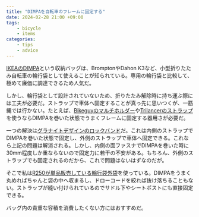 ```yaml
---
title: "DIMPAを自転車のフレームに固定する"
date: 2024-02-28 21:00 +09:00
tags: 
    - bicycle
    - items
categories:
    - tips
    - advice
---
```


[IKEAのDIMPA](https://www.ikea.com/jp/ja/p/dimpa-storage-bag-transparent-90187753/)という収納バッグは、BromptonやDahon K3など、小型折りたたみ自転車の輪行袋として使えることが知られている。専用の輪行袋と比較して、極めて廉価に調達できるため人気だ。

しかし、輪行袋として設計されていないため、折りたたみ解除時に持ち運ぶ際には工夫が必要だ。ストラップで車体へ固定することが真っ先に思いつくが、一筋縄では行かない。たとえば、[Bikeguyのマルチホルダー](http://www.unico-jp.com/new_item/7261/)や[Trilancerのストラップ](https://www.amazon.co.jp/dp/B09T5YDMTR/)を使うならDIMPAを巻いた状態でうまくフレームに固定する器用さが必要だ。

一つの解決は[グラナイトデザインのロックバンド](https://www.alternative-bikes.com/item/item.php?page_no=&goods_code=A040)だ。これは内側のストラップでDIMPAを巻いた状態で固定し、外側のストラップで車体へ固定できる。これなら上記の問題は解消される。しかし、内側の面ファスナでDIMPAを巻いた時に30mm程度しか重ならないので固定力に若干の不安がある。もちろん、外側のストラップでも固定されるのだから、これで問題はないはずなのだが。

そこで私は[R250が単品販売している輪行袋外袋](https://worldcycle.info/r250/r25-n-sotobukuro-1)を使っている。DIMPAをうまく丸めればちゃんと袋の中へ収まるし、ドローコードを絞れば抜け落ちることもない。ストラップが縫い付けられているのでサドル下やシートポストにも直接固定できる。

バッグ内の貴重な容積を消費したくない方にはおすすめだ。
